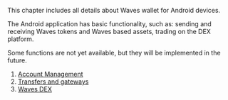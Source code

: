 This chapter includes all details about Waves wallet for Android devices.

The Android application has basic functionality, such as: sending and receiving Waves tokens and Waves based assets, trading on the DEX platform.

Some functions are not yet available, but they will be implemented in the future.

1. [Account Management](mobile-apps/android/account-management.md)
2. [Transfers and gateways](mobile-apps/android/wallet-management.md)
3. [Waves DEX](mobile-apps/android/waves-dex.md)
